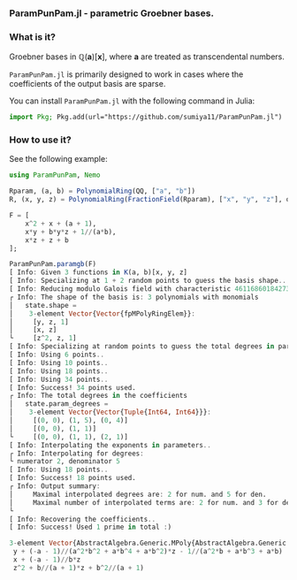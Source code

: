 ### ParamPunPam.jl - parametric Groebner bases.

### What is it?

Groebner bases in $\mathbb{Q}(\mathbf{a})[\mathbf{x}]$, where $\mathbf{a}$ are treated as transcendental numbers.

`ParamPunPam.jl` is primarily designed to work in cases where the coefficients of the output basis are sparse.

You can install `ParamPunPam.jl` with the following command in Julia:

```julia
import Pkg; Pkg.add(url="https://github.com/sumiya11/ParamPunPam.jl")
```

### How to use it?

See the following example:

```julia
using ParamPunPam, Nemo

Rparam, (a, b) = PolynomialRing(QQ, ["a", "b"])
R, (x, y, z) = PolynomialRing(FractionField(Rparam), ["x", "y", "z"], ordering=:degrevlex)

F = [
    x^2 + x + (a + 1),
    x*y + b*y*z + 1//(a*b),
    x*z + z + b
];

ParamPunPam.paramgb(F)
[ Info: Given 3 functions in K(a, b)[x, y, z]
[ Info: Specializing at 1 + 2 random points to guess the basis shape..
[ Info: Reducing modulo Galois field with characteristic 4611686018427388039..
┌ Info: The shape of the basis is: 3 polynomials with monomials
│   state.shape =
│    3-element Vector{Vector{fpMPolyRingElem}}:
│     [y, z, 1]
│     [x, z]
└     [z^2, z, 1]
[ Info: Specializing at random points to guess the total degrees in parameters..
[ Info: Using 6 points..
[ Info: Using 10 points..
[ Info: Using 18 points..
[ Info: Using 34 points..
[ Info: Success! 34 points used.
┌ Info: The total degrees in the coefficients
│   state.param_degrees =
│    3-element Vector{Vector{Tuple{Int64, Int64}}}:
│     [(0, 0), (1, 5), (0, 4)]
│     [(0, 0), (1, 1)]
└     [(0, 0), (1, 1), (2, 1)]
[ Info: Interpolating the exponents in parameters..
┌ Info: Interpolating for degrees:
└ numerator 2, denominator 5
[ Info: Using 18 points..
[ Info: Success! 18 points used.
┌ Info: Output summary:
│     Maximal interpolated degrees are: 2 for num. and 5 for den.
│     Maximal number of interpolated terms are: 2 for num. and 3 for den.
└     
[ Info: Recovering the coefficients..
[ Info: Success! Used 1 prime in total :)

3-element Vector{AbstractAlgebra.Generic.MPoly{AbstractAlgebra.Generic.Frac{QQMPolyRingElem}}}:
 y + (-a - 1)//(a^2*b^2 + a*b^4 + a*b^2)*z - 1//(a^2*b + a*b^3 + a*b)
 x + (-a - 1)//b*z
 z^2 + b//(a + 1)*z + b^2//(a + 1)
```
